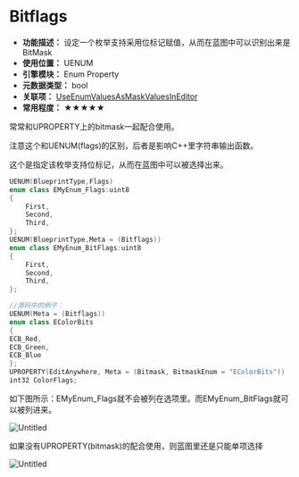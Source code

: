 ﻿# Bitflags

- **功能描述：** 设定一个枚举支持采用位标记赋值，从而在蓝图中可以识别出来是BitMask
- **使用位置：** UENUM
- **引擎模块：** Enum Property
- **元数据类型：** bool
- **关联项：** [UseEnumValuesAsMaskValuesInEditor](../UseEnumValuesAsMaskValuesInEditor/UseEnumValuesAsMaskValuesInEditor.md)
- **常用程度：** ★★★★★

常常和UPROPERTY上的bitmask一起配合使用。

注意这个和UENUM(flags)的区别，后者是影响C++里字符串输出函数。

这个是指定该枚举支持位标记，从而在蓝图中可以被选择出来。

```cpp
UENUM(BlueprintType,Flags)
enum class EMyEnum_Flags:uint8
{
	First,
	Second,
	Third,
};
UENUM(BlueprintType,Meta = (Bitflags))
enum class EMyEnum_BitFlags:uint8
{
	First,
	Second,
	Third,
};

//源码中的例子：
UENUM(Meta = (Bitflags))
enum class EColorBits
{
ECB_Red,
ECB_Green,
ECB_Blue
};
UPROPERTY(EditAnywhere, Meta = (Bitmask, BitmaskEnum = "EColorBits"))
int32 ColorFlags;
```

如下图所示：EMyEnum_Flags就不会被列在选项里。而EMyEnum_BitFlags就可以被列进来。

![Untitled](/Untitled.png)

如果没有UPROPERTY(bitmask)的配合使用，则蓝图里还是只能单项选择

![Untitled](/Untitled%201.png)
